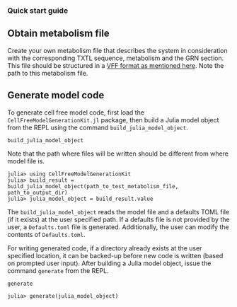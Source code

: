 ### Quick start guide

## Obtain metabolism file

Create your own metabolism file that describes the system in consideration with the corresponding TXTL sequence, metabolism and the GRN section. This file should be structured in a [VFF format as mentioned here](https://varnerlab.github.io/CellFreeModelGenerationKit.jl/dev/vff_format/). Note the path to this metabolism file.

## Generate model code

To generate cell free model code, first load the `CellFreeModelGenerationKit.jl` package, then build a Julia model object from the REPL using the command `build_julia_model_object`.

```@docs
build_julia_model_object
```
Note that the path where files will be written should be different from where model file is.

```@example
julia> using CellFreeModelGenerationKit
julia> build_result = build_julia_model_object(path_to_test_metabolism_file, path_to_output_dir)
julia> julia_model_object = build_result.value
```

The `build_julia_model_object` reads the model file and a defaults TOML file (if it exists) at the user specified path. If a defaults file is not provided by the user, a `Defaults.toml` file is generated. Additionally, the user can modify the contents of `Defaults.toml`.

For writing generated code, if a directory already exists at the user specified location, it can be backed-up before new code is written (based on prompted user input). After building a Julia model object, issue the command `generate` from the REPL.

```@docs
generate
```

```@example
julia> generate(julia_model_object)
```
